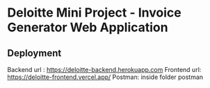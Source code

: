 # Deloitte Mini Project - Invoice Generator Web Application 

## Deployment
Backend url : https://deloitte-backend.herokuapp.com
Frontend url: https://deloitte-frontend.vercel.app/
Postman: inside folder postman
